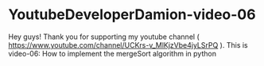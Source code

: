 # YoutubeDeveloperDamion-video-06
Hey guys! Thank you for supporting my youtube channel ( https://www.youtube.com/channel/UCKrs-v_MlKjzVbe4jyLSrPQ ).  This is video-06: How to implement the mergeSort algorithm in python
